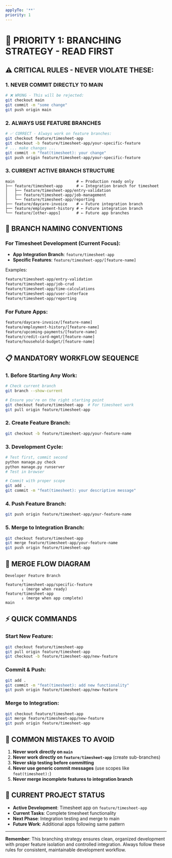 ```yaml
---
applyTo: '**'
priority: 1
---
```

# 🚨 PRIORITY 1: BRANCHING STRATEGY - READ FIRST

## ⚠️ CRITICAL RULES - NEVER VIOLATE THESE:

### 1. NEVER COMMIT DIRECTLY TO MAIN
```bash
# ❌ WRONG - This will be rejected:
git checkout main
git commit -m "some change"
git push origin main
```

### 2. ALWAYS USE FEATURE BRANCHES
```bash
# ✅ CORRECT - Always work on feature branches:
git checkout feature/timesheet-app
git checkout -b feature/timesheet-app/your-specific-feature
# ... make changes ...
git commit -m "feat(timesheet): your change"
git push origin feature/timesheet-app/your-specific-feature
```

### 3. CURRENT ACTIVE BRANCH STRUCTURE
```
main                           # ← Production ready only
├── feature/timesheet-app      # ← Integration branch for timesheet
│   ├── feature/timesheet-app/entry-validation
│   ├── feature/timesheet-app/job-management
│   └── feature/timesheet-app/reporting
├── feature/daycare-invoice    # ← Future integration branch
├── feature/employment-history # ← Future integration branch
└── feature/[other-apps]       # ← Future app branches
```

## 🎯 BRANCH NAMING CONVENTIONS

### For Timesheet Development (Current Focus):
- **App Integration Branch**: `feature/timesheet-app`
- **Specific Features**: `feature/timesheet-app/[feature-name]`

Examples:
```bash
feature/timesheet-app/entry-validation
feature/timesheet-app/job-crud
feature/timesheet-app/time-calculations
feature/timesheet-app/user-interface
feature/timesheet-app/reporting
```

### For Future Apps:
```bash
feature/daycare-invoice/[feature-name]
feature/employment-history/[feature-name]
feature/upcoming-payments/[feature-name]
feature/credit-card-mgmt/[feature-name]
feature/household-budget/[feature-name]
```

## 📋 MANDATORY WORKFLOW SEQUENCE

### 1. Before Starting Any Work:
```bash
# Check current branch
git branch --show-current

# Ensure you're on the right starting point
git checkout feature/timesheet-app  # For timesheet work
git pull origin feature/timesheet-app
```

### 2. Create Feature Branch:
```bash
git checkout -b feature/timesheet-app/your-feature-name
```

### 3. Development Cycle:
```bash
# Test first, commit second
python manage.py check
python manage.py runserver
# Test in browser

# Commit with proper scope
git add .
git commit -m "feat(timesheet): your descriptive message"
```

### 4. Push Feature Branch:
```bash
git push origin feature/timesheet-app/your-feature-name
```

### 5. Merge to Integration Branch:
```bash
git checkout feature/timesheet-app
git merge feature/timesheet-app/your-feature-name
git push origin feature/timesheet-app
```

## 🔄 MERGE FLOW DIAGRAM

```
Developer Feature Branch
       ↓
feature/timesheet-app/specific-feature
       ↓ (merge when ready)
feature/timesheet-app
       ↓ (merge when app complete)
main
```

## ⚡ QUICK COMMANDS

### Start New Feature:
```bash
git checkout feature/timesheet-app
git pull origin feature/timesheet-app
git checkout -b feature/timesheet-app/new-feature
```

### Commit & Push:
```bash
git add .
git commit -m "feat(timesheet): add new functionality"
git push origin feature/timesheet-app/new-feature
```

### Merge to Integration:
```bash
git checkout feature/timesheet-app
git merge feature/timesheet-app/new-feature
git push origin feature/timesheet-app
```

## 🚫 COMMON MISTAKES TO AVOID

1. **Never work directly on `main`**
2. **Never work directly on `feature/timesheet-app`** (create sub-branches)
3. **Never skip testing before committing**
4. **Never use generic commit messages** (use scopes like `feat(timesheet):`)
5. **Never merge incomplete features to integration branch**

## 📍 CURRENT PROJECT STATUS

- **Active Development**: Timesheet app on `feature/timesheet-app`
- **Current Tasks**: Complete timesheet functionality
- **Next Phase**: Integration testing and merge to main
- **Future Work**: Additional apps following same pattern

---

**Remember**: This branching strategy ensures clean, organized development with proper feature isolation and controlled integration. Always follow these rules for consistent, maintainable development workflow.
